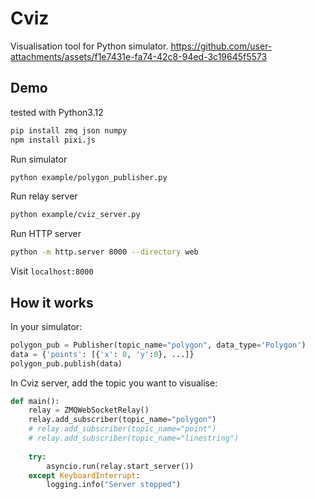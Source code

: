 # Cviz 
Visualisation tool for Python simulator.
https://github.com/user-attachments/assets/f1e7431e-fa74-42c8-94ed-3c19645f5573

## Demo
tested with Python3.12
```bash
pip install zmq json numpy 
npm install pixi.js
```

Run simulator
```bash
python example/polygon_publisher.py
```

Run relay server 
```bash
python example/cviz_server.py
```

Run HTTP server
```bash
python -m http.server 8000 --directory web
```

Visit `localhost:8000`

## How it works

In your simulator:
```python
polygon_pub = Publisher(topic_name="polygon", data_type='Polygon')
data = {'points': [{'x': 0, 'y':0}, ...]}
polygon_pub.publish(data)
```

In Cviz server, add the topic you want to visualise:
```python
def main():
    relay = ZMQWebSocketRelay()
    relay.add_subscriber(topic_name="polygon")
    # relay.add_subscriber(topic_name="point")
    # relay.add_subscriber(topic_name="linestring")
    
    try:
        asyncio.run(relay.start_server())
    except KeyboardInterrupt:
        logging.info("Server stopped")
```

